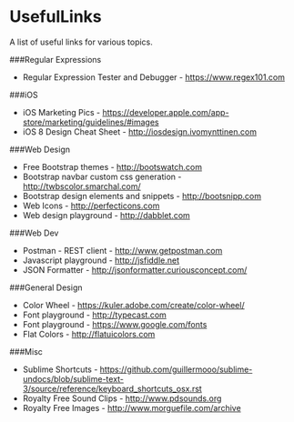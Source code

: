 # UsefulLinks
A list of useful links for various topics.

###Regular Expressions
* Regular Expression Tester and Debugger - https://www.regex101.com

###iOS
* iOS Marketing Pics - https://developer.apple.com/app-store/marketing/guidelines/#images 
* iOS 8 Design Cheat Sheet - http://iosdesign.ivomynttinen.com 

###Web Design
* Free Bootstrap themes - http://bootswatch.com
* Bootstrap navbar custom css generation - http://twbscolor.smarchal.com/
* Bootstrap design elements and snippets - http://bootsnipp.com
* Web Icons - http://perfecticons.com
* Web design playground - http://dabblet.com

###Web Dev
* Postman - REST client - http://www.getpostman.com
* Javascript playground - http://jsfiddle.net
* JSON Formatter - http://jsonformatter.curiousconcept.com/

###General Design
* Color Wheel - https://kuler.adobe.com/create/color-wheel/
* Font playground - http://typecast.com
* Font playground - https://www.google.com/fonts
* Flat Colors - http://flatuicolors.com 

###Misc
* Sublime Shortcuts - https://github.com/guillermooo/sublime-undocs/blob/sublime-text-3/source/reference/keyboard_shortcuts_osx.rst
* Royalty Free Sound Clips - http://www.pdsounds.org
* Royalty Free Images - http://www.morguefile.com/archive
